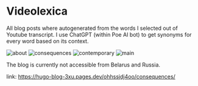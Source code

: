 # Videolexica

All blog posts where autogenerated from the words I selected out of Youtube transcript. I use ChatGPT (within Poe AI bot) to get synonyms for every word based on its context.

![about](https://github.com/Lozovskij/Videolexica/assets/56762093/5307b213-af24-449e-adbb-3d3e04694a47)
![consequences](https://github.com/Lozovskij/Videolexica/assets/56762093/41b0c519-a979-4863-86cf-d0decd4ad90e)
![contemporary](https://github.com/Lozovskij/Videolexica/assets/56762093/7370528d-dfd3-4efa-8ea3-18247fd4689b)
![main](https://github.com/Lozovskij/Videolexica/assets/56762093/63bea4fb-bf96-44c2-a438-111350bf55d6)

The blog is currently not accessible from Belarus and Russia.

link:
https://hugo-blog-3xu.pages.dev/ohhssjdj4oo/consequences/
